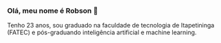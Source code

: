 ### Olá, meu nome é Robson 👋
Tenho 23 anos, sou graduado na faculdade de tecnologia de Itapetininga (FATEC) e pós-graduando inteligência artificial e machine learning.
